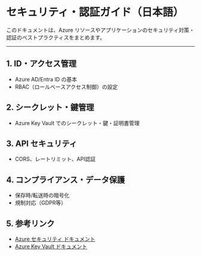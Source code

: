 # セキュリティ・認証ガイド（日本語）

このドキュメントは、Azure リソースやアプリケーションのセキュリティ対策・認証のベストプラクティスをまとめます。

---

## 1. ID・アクセス管理
- Azure AD/Entra ID の基本
- RBAC（ロールベースアクセス制御）の設定

## 2. シークレット・鍵管理
- Azure Key Vault でのシークレット・鍵・証明書管理

## 3. API セキュリティ
- CORS、レートリミット、API認証

## 4. コンプライアンス・データ保護
- 保存時/転送時の暗号化
- 規制対応（GDPR等）

## 5. 参考リンク
- [Azure セキュリティ ドキュメント](https://learn.microsoft.com/ja-jp/azure/security/)
- [Azure Key Vault ドキュメント](https://learn.microsoft.com/ja-jp/azure/key-vault/)
